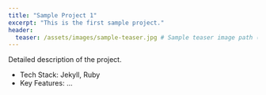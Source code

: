 ```yaml
---
title: "Sample Project 1"
excerpt: "This is the first sample project."
header:
  teaser: /assets/images/sample-teaser.jpg # Sample teaser image path (to be added later)
---
```


Detailed description of the project.

*   Tech Stack: Jekyll, Ruby
*   Key Features: ... 